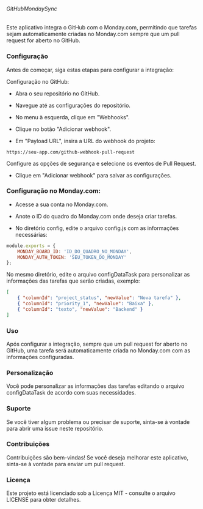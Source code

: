 ###### GitHubMondaySync

Este aplicativo integra o GitHub com o Monday.com, permitindo que tarefas sejam automaticamente criadas no Monday.com sempre que um pull request for aberto no GitHub.

### Configuração

Antes de começar, siga estas etapas para configurar a integração:

Configuração no GitHub:

- Abra o seu repositório no GitHub.

- Navegue até as configurações do repositório.

- No menu à esquerda, clique em "Webhooks".

- Clique no botão "Adicionar webhook".

- Em "Payload URL", insira a URL do webhook do projeto:

```https://seu-app.com/github-webhook-pull-request```

  Configure as opções de segurança e selecione os eventos de Pull Request.

- Clique em "Adicionar webhook" para salvar as configurações.

### Configuração no Monday.com:

- Acesse a sua conta no Monday.com.

- Anote o ID do quadro do Monday.com onde deseja criar tarefas.

- No diretório config, edite o arquivo config.js com as informações necessárias:

~~~Javascript
module.exports = {
    MONDAY_BOARD_ID: 'ID_DO_QUADRO_NO_MONDAY',
    MONDAY_AUTH_TOKEN: 'SEU_TOKEN_DO_MONDAY'
};
~~~

  No mesmo diretório, edite o arquivo configDataTask para personalizar as informações das tarefas que serão criadas, exemplo:

~~~JSON
[
    { "columnId": "project_status", "newValue": "Nova tarefa" },
    { "columnId": "priority_1", "newValue": "Baixa" },
    { "columnId": "texto", "newValue": "Backend" }
]
~~~

### Uso

Após configurar a integração, sempre que um pull request for aberto no GitHub, uma tarefa será automaticamente criada no Monday.com com as informações configuradas.

### Personalização

Você pode personalizar as informações das tarefas editando o arquivo configDataTask de acordo com suas necessidades.

### Suporte

Se você tiver algum problema ou precisar de suporte, sinta-se à vontade para abrir uma issue neste repositório.

### Contribuições

Contribuições são bem-vindas! Se você deseja melhorar este aplicativo, sinta-se à vontade para enviar um pull request.

### Licença

Este projeto está licenciado sob a Licença MIT - consulte o arquivo LICENSE para obter detalhes.